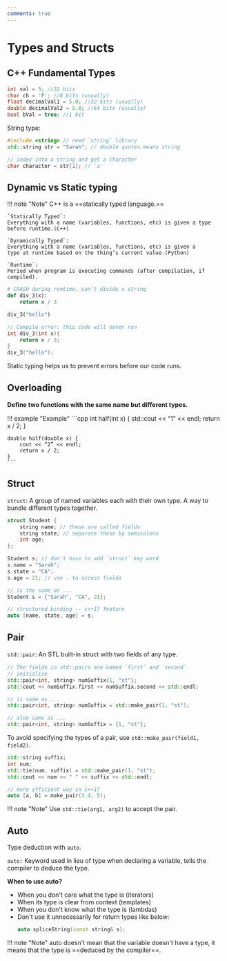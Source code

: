 ```yaml
---
comments: true
---
```


# Types and Structs

## C++ Fundamental Types

```cpp
int val = 5; //32 bits
char ch = 'F'; //8 bits (usually)
float decimalVal1 = 5.0; //32 bits (usually)
double decimalVal2 = 5.0; //64 bits (usually)
bool bVal = true; //1 bit
```

String type:
```cpp
#include <string> // need `string` library
std::string str = "Sarah"; // double quotes means string

// index into a string and get a character
char character = str[1]; // 'a'
```

## Dynamic vs Static typing

!!! note "Note"
    C++ is a ==statically typed language.==

    `Statically Typed`:
    Everything with a name (variables, functions, etc) is given a type before runtime.(C++)

    `Dynamically Typed`:
    Everything with a name (variables, functions, etc) is given a
    type at runtime based on the thing’s current value.(Python)

    `Runtime`:
    Period when program is executing commands (after compilation, if compiled).

```python
# CRASH during runtime, can’t divide a string
def div_3(x):
	return x / 3

div_3("hello")
```

```cpp
// Compile error: this code will never run
int div_3(int x){
	return x / 3;
}
div_3("hello");
```

Static typing helps us to prevent errors before our code runs.

## Overloading

**Deﬁne two functions with the same name but diﬀerent types.**

!!! example "Example"
    ```cpp
    int half(int x) {
        std::cout << “1” << endl;
        return x / 2;
    }

    double half(double x) {
        cout << “2” << endl;
        return x / 2;
    }
    ```

## Struct

`struct`: A group of named variables each with their own type. A way to bundle different types together.

```cpp
struct Student {
	string name; // these are called fields
	string state; // separate these by semicolons
	int age;
};

Student s; // don't have to add `struct` key word
s.name = "Sarah";
s.state = "CA";
s.age = 21; // use . to access fields

// is the same as ...
Student s = {"Sarah", "CA", 21};

// structured binding -- c++17 feature
auto [name, state, age] = s;
```

## Pair

`std::pair`: An STL built-in struct with two ﬁelds of any type.

```cpp
// The fields in std::pairs are named `first` and `second`
// initialize
std::pair<int, string> numSuffix{1, "st"};
std::cout << numSuffix.first << numSuffix.second << std::endl;

// is same as ...
std::pair<int, string> numSuffix = std::make_pair(1, "st");

// also same as ...
std::pair<int, string> numSuffix = {1, "st"};
```

To avoid specifying the types of a pair, use `std::make_pair(field1, field2)`.

```cpp
std::string suffix;
int num;
std::tie(num, suffix) = std::make_pair(1, "st");
std::cout << num << " " << suffix << std::endl;

// more efficient way in c++17
auto [a, b] = make_pair(3.4, 5);
```

!!! note "Note"
    Use `std::tie(arg1, arg2)` to accept the pair.

## Auto

Type deduction with `auto`.

`auto:` Keyword used in lieu of type when declaring a variable, tells the compiler to deduce the type.

**When to use auto?**

- When you don't care what the type is (iterators)
- When its type is clear from context (templates)
- When you don't know what the type is (lambdas)
- Don't use it unnecessarily for return types like below:
    ```cpp
    auto spliceString(const string& s);
    ```

!!! note "Note"
    auto doesn't mean that the variable doesn't have a type, it means that the type is ==deduced by the compiler==.
